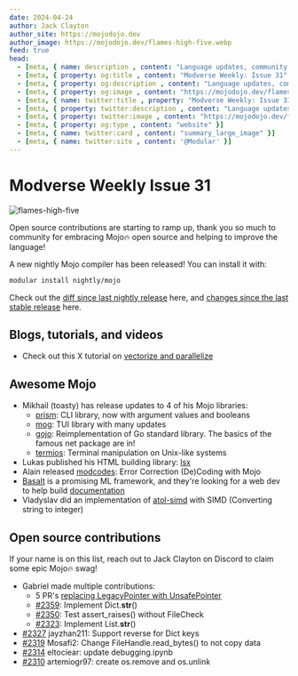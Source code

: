 ```yaml
---
date: 2024-04-24
author: Jack Clayton
author_site: https://mojodojo.dev
author_image: https://mojodojo.dev/flames-high-five.webp
feed: true
head:
  - [meta, { name: description , content: "Language updates, community content, open source contributions, and everything else related to Modular MAX⚡️ and Mojo🔥" }]
  - [meta, { property: og:title , content: "Modverse Weekly: Issue 31" }]
  - [meta, { property: og:description , content: "Language updates, community content, open source contributions, and everything else related to Modular MAX⚡️ and Mojo🔥" }]
  - [meta, { property: og:image , content: "https://mojodojo.dev/flames-high-five.webp" }]
  - [meta, { name: twitter:title , property: "Modverse Weekly: Issue 31" }]
  - [meta, { property: twitter:description , content: "Language updates, community content, open source contributions, and everything else related to Modular MAX⚡️ and Mojo🔥" }]
  - [meta, { property: twitter:image , content: "https://mojodojo.dev/flames-high-five.webp" }]
  - [meta, { property: og:type , content: "website" }]
  - [meta, { name: twitter:card , content: "summary_large_image" }]
  - [meta, { name: twitter:site , content: '@Modular' }]
---
```


# Modverse Weekly Issue 31

![flames-high-five](/flames-high-five.webp)

Open source contributions are starting to ramp up, thank you so much to community for embracing Mojo🔥 open source and helping to improve the language!

A new nightly Mojo compiler has been released! You can install it with:

```sh
modular install nightly/mojo
```

Check out the [diff since last nightly release](https://github.com/modularml/mojo/pull/2396/files) here, and [changes since the last stable release](https://github.com/modularml/mojo/blob/nightly/docs/changelog.md) here.

## Blogs, tutorials, and videos
- Check out this X tutorial on [vectorize and parallelize](https://twitter.com/Modular/status/1782457173953634593)

## Awesome Mojo

- Mikhail (toasty) has release updates to 4 of his Mojo libraries:
    - [prism](https://github.com/thatstoasty/prism): CLI library, now with argument values and booleans
    - [mog](https://github.com/thatstoasty/mog): TUI library with many updates
    - [gojo](https://github.com/thatstoasty/gojo): Reimplementation of Go standard library. The basics of the famous net package are in!
    - [termios](https://github.com/thatstoasty/termios): Terminal manipulation on Unix-like systems
- Lukas published his HTML building library: [lsx](https://github.com/lsh/lsx)
- Alain released [modcodes](https://github.com/alainrollejr/mocodes): Error Correction (De)Coding with Mojo      
- [Basalt](https://github.com/basalt-org/basalt) is a promising ML framework, and they're looking for a web dev to help build [documentation](https://github.com/basalt-org/basalt)
- Vladyslav did an implementation of [atol-simd](https://github.com/VMois/mojo-atol-simd) with SIMD (Converting string to integer)

## Open source contributions

If your name is on this list, reach out to Jack Clayton on Discord to claim some epic Mojo🔥 swag!

- Gabriel made multiple contributions:
    - 5 PR's [replacing LegacyPointer with UnsafePointer](https://github.com/modularml/mojo/pulls?q=is%3Apr+author%3Agabrieldemarmiesse+UnsafePointer+is%3Aclosed)
    - [#2359](https://github.com/modularml/mojo/pull/2359): Implement Dict.__str__()
    - [#2350](https://github.com/modularml/mojo/pull/2350): Test assert_raises() without FileCheck
    - [#2323](https://github.com/modularml/mojo/pull/2323): Implement List.__str__()
- [#2327](https://github.com/modularml/mojo/pull/2327) jayzhan211: Support reverse for Dict keys
- [#2319](https://github.com/modularml/mojo/pull/2319) Mosafi2: Change FileHandle.read_bytes() to not copy data
- [#2314](https://github.com/modularml/mojo/pull/2314) eltociear: update debugging.ipynb
- [#2310](https://github.com/modularml/mojo/pull/2310) artemiogr97: create os.remove and os.unlink

‍